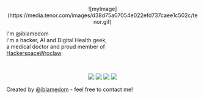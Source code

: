 <p align='center'>
![myImage](https://media.tenor.com/images/d38d75a07054e022efd737caee1c502c/tenor.gif)

I'm @iblamedom<br>
I'm a hacker, AI and Digital Health geek,<br> a medical doctor and proud member of <br> 
[HackerspaceWroclaw](http://HackerspaceWroclaw.github.io)


<br>

<p align="center">
    <a href="www.twitter.com/iblamedom" alt="Twitter" rel="nofollow"><img src="![alt text](https://github.com/iblamedom//blob/[branch]/image.jpg?raw=true)" style="max-width:100%;"></a>
    <a href="www.linkedin.com/in/dominikstosik" alt="Linkedin" rel="nofollow"><img src="https://raw.githubusercontent.com/jayehernandez/jayehernandez/3f5402efef9a0ae89211a6e04609558e862ca616/readme/linkedin-fill.svg" style="max-width:100%;"></a>
    <a href="mailto:office@iblamedom.com" alt="Contact me"><img src="https://raw.githubusercontent.com/jayehernandez/jayehernandez/3f5402efef9a0ae89211a6e04609558e862ca616/readme/mail-fill.svg" style="max-width:100%;"></a>
    <a href="www.iblamedom.com" alt="My site" rel="nofollow"><img src="https://raw.githubusercontent.com/jayehernandez/jayehernandez/3f5402efef9a0ae89211a6e04609558e862ca616/readme/external-link-line.svg" style="max-width:100%;"></a>
  </p>
  




Created by [@iblamedom](http://www.iblamedom.com/) - feel free to contact me!

